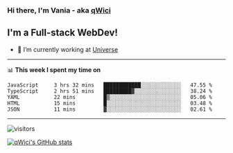 ### Hi there, I'm Vania - aka [qWici][website]

## I'm a Full-stack WebDev!
- 🔭 I’m currently working at [Universe][universe]

---

📊 **This week I spent my time on**
<!--START_SECTION:waka-->

```text
JavaScript     3 hrs 32 mins   ████████████░░░░░░░░░░░░░   47.55 %
TypeScript     2 hrs 51 mins   █████████▓░░░░░░░░░░░░░░░   38.24 %
YAML           22 mins         █▒░░░░░░░░░░░░░░░░░░░░░░░   05.06 %
HTML           15 mins         █░░░░░░░░░░░░░░░░░░░░░░░░   03.48 %
JSON           11 mins         ▓░░░░░░░░░░░░░░░░░░░░░░░░   02.61 %
```

<!--END_SECTION:waka-->

---

![visitors](https://visitor-badge.glitch.me/badge?page_id=qWici)


[![qWici's GitHub stats](https://github-readme-stats.vercel.app/api?username=qWici)](https://github.com/qWici/github-readme-stats)

[website]: https://devkucher.com
[twitter]: https://twitter.com/KucherDev
[linkedin]: https://www.linkedin.com/in/ivankucher
[universe]: https://universeapps.limited
